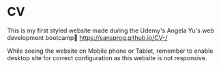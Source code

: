 # CV 
This is my first styled website made during the Udemy's Angela Yu's web development bootcamp💙
https://sansprog.github.io/CV-/

While seeing the website on Mobile phone or Tablet, remember to enable desktop site for correct configuration as this website is not responsive.

